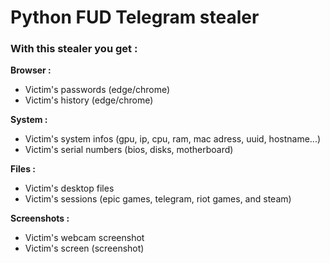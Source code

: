 # Python FUD Telegram stealer

### With this stealer you get :

**Browser :**
- Victim's passwords (edge/chrome)
- Victim's history (edge/chrome)

**System :**
- Victim's system infos (gpu, ip, cpu, ram, mac adress, uuid, hostname...)
- Victim's serial numbers (bios, disks, motherboard)

**Files :**
- Victim's desktop files
- Victim's sessions (epic games, telegram, riot games, and steam)

**Screenshots :**
- Victim's webcam screenshot
- Victim's screen (screenshot)
